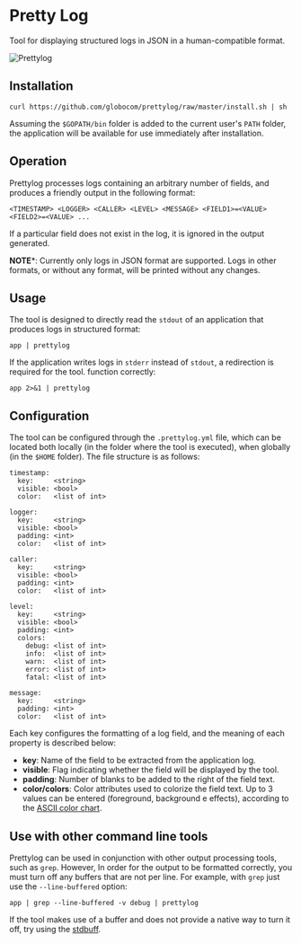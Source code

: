 # Pretty Log

Tool for displaying structured logs in JSON in a human-compatible format.

![Prettylog](https://github.com/globocom/prettylog/raw/master/prettylog.png)

## Installation

    curl https://github.com/globocom/prettylog/raw/master/install.sh | sh 

Assuming the `$GOPATH/bin` folder is added to the current user's `PATH` folder, the application will be available for 
use immediately after installation.

## Operation

Prettylog processes logs containing an arbitrary number of fields, and produces a friendly output in the following format:

    <TIMESTAMP> <LOGGER> <CALLER> <LEVEL> <MESSAGE> <FIELD1>=<VALUE> <FIELD2>=<VALUE> ...

If a particular field does not exist in the log, it is ignored in the output generated.

**NOTE***: Currently only logs in JSON format are supported. Logs in other formats, or without any format, will be
printed without any changes.

## Usage

The tool is designed to directly read the `stdout` of an application that produces logs in structured format:

    app | prettylog

If the application writes logs in `stderr` instead of `stdout`, a redirection is required for the tool. 
function correctly:

    app 2>&1 | prettylog

## Configuration

The tool can be configured through the `.prettylog.yml` file, which can be located both locally (in the
folder where the tool is executed), when globally (in the `$HOME` folder). The file structure is as follows:

    timestamp:
      key:     <string>
      visible: <bool> 
      color:   <list of int>

    logger:
      key:     <string>
      visible: <bool>
      padding: <int>
      color:   <list of int> 

    caller:
      key:     <string>
      visible: <bool>
      padding: <int>
      color:   <list of int>

    level:
      key:     <string>
      visible: <bool>
      padding: <int>
      colors:
        debug: <list of int>
        info:  <list of int>
        warn:  <list of int>
        error: <list of int>
        fatal: <list of int>

    message:
      key:     <string>
      padding: <int>
      color:   <list of int>

Each key configures the formatting of a log field, and the meaning of each property is described below:

- **key**: Name of the field to be extracted from the application log.
- **visible**: Flag indicating whether the field will be displayed by the tool.
- **padding**: Number of blanks to be added to the right of the field text.
- **color/colors**: Color attributes used to colorize the field text. Up to 3 values can be entered 
(foreground, background e effects), according to the [ASCII color chart](https://en.wikipedia.org/wiki/ANSI_escape_code#Colors).

## Use with other command line tools

Prettylog can be used in conjunction with other output processing tools, such as `grep`. However, 
In order for the output to be formatted correctly, you must turn off any buffers that are not per line. 
For example, with `grep` just use the `--line-buffered` option:

    app | grep --line-buffered -v debug | prettylog

If the tool makes use of a buffer and does not provide a native way to turn it off, try using the [stdbuff](https://www.gnu.org/software/coreutils/manual/html_node/stdbuf-invocation.html).
